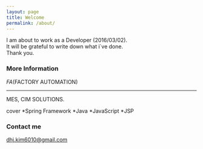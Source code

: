 ```yaml
---
layout: page
title: Welcome
permalink: /about/
---
```

I am about to work as a Developer (2016/03/02).  
It will be grateful to write down what i\`ve done.  
Thank you.


### More Information
*FA*(FACTORY AUTOMATION)
***
MES, CIM SOLUTIONS.  
>
cover *Spring Framework *Java *JavaScript *JSP
>

### Contact me

[dhj.kim6010@gmail.com](mailto:email@domain.com)
